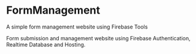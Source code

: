 # FormManagement
A simple form management website using Firebase Tools

Form submission and management website using Firebase Authentication, Realtime Database and Hosting. 
